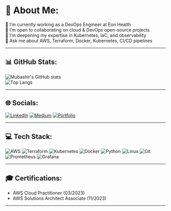# 💫 About Me:
🔭 I’m currently working as a DevOps Engineer at Eon Health  
👯 I’m open to collaborating on cloud & DevOps open-source projects  
🌱 I’m deepening my expertise in Kubernetes, IaC, and observability  
💬 Ask me about AWS, Terraform, Docker, Kubernetes, CI/CD pipelines  

---

## 📊 GitHub Stats:
![Mubashir's GitHub stats](https://github-readme-stats.vercel.app/api?username=mfused07&show_icons=true&theme=tokyonight)  
![Top Langs](https://github-readme-stats.vercel.app/api/top-langs/?username=mfused07&layout=compact&theme=tokyonight)  

---

## 🌐 Socials:
[![LinkedIn](https://img.shields.io/badge/LinkedIn-%230077B5.svg?logo=linkedin&logoColor=white)](https://linkedin.com/in/mfused07) 
[![Medium](https://img.shields.io/badge/Medium-12100E?logo=medium&logoColor=white)](https://medium.com/@mubashir1998) 
[![Portfolio](https://img.shields.io/badge/Portfolio-%2312100E.svg?logo=vercel&logoColor=white)](https://mfused07.github.io/)  



---

## 💻 Tech Stack:
![AWS](https://img.shields.io/badge/AWS-232F3E?style=for-the-badge&logo=amazon-aws&logoColor=white)
![Terraform](https://img.shields.io/badge/Terraform-623CE4?style=for-the-badge&logo=terraform&logoColor=white)
![Kubernetes](https://img.shields.io/badge/Kubernetes-326CE5?style=for-the-badge&logo=kubernetes&logoColor=white)
![Docker](https://img.shields.io/badge/Docker-2496ED?style=for-the-badge&logo=docker&logoColor=white)
![Python](https://img.shields.io/badge/Python-3776AB?style=for-the-badge&logo=python&logoColor=white)
![Linux](https://img.shields.io/badge/Linux-FCC624?style=for-the-badge&logo=linux&logoColor=black)
![Git](https://img.shields.io/badge/Git-F05032?style=for-the-badge&logo=git&logoColor=white)
![Prometheus](https://img.shields.io/badge/Prometheus-E6522C?style=for-the-badge&logo=prometheus&logoColor=white)
![Grafana](https://img.shields.io/badge/Grafana-F46800?style=for-the-badge&logo=grafana&logoColor=white)

---

## 🎓 Certifications:
- AWS Cloud Practitioner (03/2023)  
- AWS Solutions Architect Associate (11/2023)  

---
